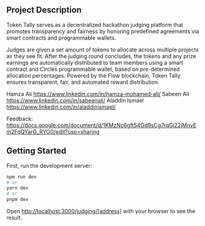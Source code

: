 ## Project Description

Token Tally serves as a decentralized hackathon judging platform that promotes transparency and fairness by honoring predefined agreements via smart contracts and programmable wallets.

Judges are given a set amount of tokens to allocate across multiple projects as they see fit. After the judging round concludes, the tokens and any prize earnings are automatically distributed to team members using a smart contract and Circles programmable wallet, based on pre-determined allocation percentages. Powered by the Flow blockchain, Token Tally ensures transparent, fair, and automated reward distribution.

Hamza Ali https://www.linkedin.com/in/hamza-mohamed-ali/
Sabeen Ali https://www.linkedin.com/in/sabeenali/
Aladdin Ismael https://www.linkedin.com/in/aladdinismael/

Feedback: https://docs.google.com/document/d/1KMzNc6gft54Gd9sCg7rqGi22jMnvEm2FqQYarG_RYG0/edit?usp=sharing

## Getting Started

First, run the development server:

```bash
npm run dev
# or
yarn dev
# or
pnpm dev
```

Open [http://localhost:3000/judging/[address]](http://localhost:3000/juding/[address]) with your browser to see the result.
